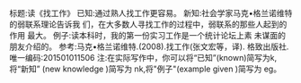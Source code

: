 标题:读《找工作》
已知:通过熟人找工作更容易。
新知:社会学家马克•格兰诺维特的弱联系理论告诉我
们，在大多数人寻找工作的过程中，弱联系的那些人起到的作用
最大。
例子:读本科时，我的第一份实习工作是一个统计论坛上素
未谋面的朋友介绍的。
参考:马克•格兰诺维特.(2008).找工作(张文宏等，译).
格致出版社.
唯一编码:201501011506
注:在实际写作中，你可以将“已知”(known)简写为k,将“新知”
(new knowledge )简写为 nk,将"例子"(example given )简写为 eg。